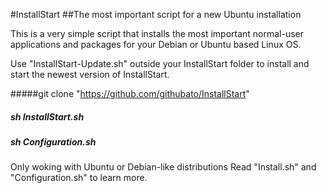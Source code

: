 #InstallStart
##The most important script for a new Ubuntu installation

This is a very simple script that installs the most important normal-user applications and packages
for your Debian or Ubuntu based Linux OS.

Use "InstallStart-Update.sh" outside your InstallStart folder to install and start the newest version of InstallStart.
		
#####git clone "https://github.com/githubato/InstallStart"
#####     sh InstallStart.sh 
#####         sh Configuration.sh 

Only woking with Ubuntu or Debian-like distributions
Read "Install.sh" and "Configuration.sh" to learn more.

